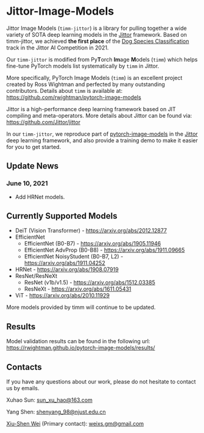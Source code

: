 # Jittor-Image-Models

Jittor Image Models (`timm-jittor`) is a library for pulling together a wide variety of SOTA deep learning models in the [Jittor](https://github.com/Jittor/jittor) framework. Based on timm-jittor, we achieved **the first place** of the [Dog Species Classification](https://www.educoder.net/competitions/index/Jittor-2) track in the Jittor AI Competition in 2021.

Our `timm-jittor` is modified from Py**T**orch **Im**age **M**odels (`timm`) which helps fine-tune PyTorch models list systematically by `timm` in Jittor.

More specifically, PyTorch Image Models (`timm`) is an excellent project created by Ross Wightman and perfected by many outstanding contributors. Details about `timm` is available at: https://github.com/rwightman/pytorch-image-models  

Jittor is a high-performance deep learning framework based on JIT compiling and meta-operators. More details about Jittor can be found via: https://github.com/Jittor/jittor  

In our `timm-jittor`, we reproduce part of [pytorch-image-models](https://github.com/rwightman/pytorch-image-models) in the [Jittor](https://github.com/Jittor/jittor) deep learning framework, and also provide a training demo to make it easier for you to get started.

## Update News

### June 10, 2021
* Add HRNet models.

## Currently Supported Models
* DeiT (Vision Transformer) - https://arxiv.org/abs/2012.12877
* EfficientNet
    * EfficientNet (B0-B7) - https://arxiv.org/abs/1905.11946
    * EfficientNet AdvProp (B0-B8) - https://arxiv.org/abs/1911.09665
    * EfficientNet NoisyStudent (B0-B7, L2) - https://arxiv.org/abs/1911.04252
* HRNet - https://arxiv.org/abs/1908.07919
* ResNet/ResNeXt
    * ResNet (v1b/v1.5) - https://arxiv.org/abs/1512.03385
    * ResNeXt - https://arxiv.org/abs/1611.05431
* ViT - https://arxiv.org/abs/2010.11929

More models provided by timm will continue to be updated.

## Results
Model validation results can be found in the following url: https://rwightman.github.io/pytorch-image-models/results/  

## Contacts
If you have any questions about our work, please do not hesitate to contact us by emails.

Xuhao Sun: sun_xu_hao@163.com

Yang Shen: shenyang_98@njust.edu.cn

[Xiu-Shen Wei](http://www.weixiushen.com/) (Primary contact): weixs.gm@gmail.com
